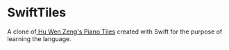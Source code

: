 SwiftTiles
==========

A clone of[ Hu Wen Zeng's Piano Tiles](http://www.umoni.com/games/tile.php) created with Swift for the purpose of learning the language.
